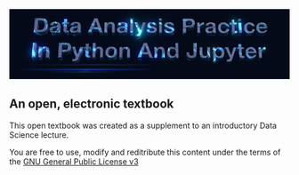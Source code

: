 <center>
    <img src="img/logo.png" alt="image" width="800"/>
</center>

## An open, electronic textbook

This open textbook was created as a supplement to an introductory Data Science lecture.

You are free to use, modify and reditribute this content under the terms of the [GNU General Public License v3](https://www.gnu.org/licenses/gpl-3.0.en.html)
